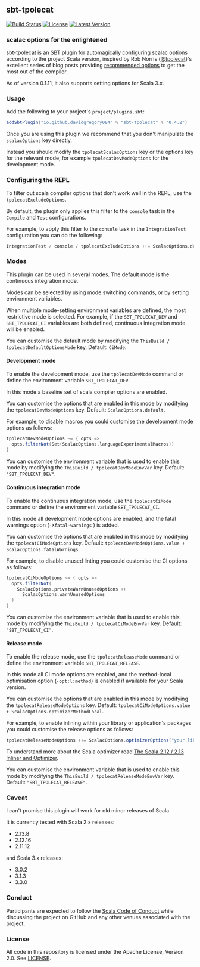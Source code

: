 ## sbt-tpolecat

[![Build Status](https://github.com/typelevel/sbt-tpolecat/workflows/CI/badge.svg)](https://github.com/typelevel/sbt-tpolecat/actions?query=workflow%3ACI)
[![License](https://img.shields.io/github/license/typelevel/sbt-tpolecat.svg)](https://opensource.org/licenses/Apache-2.0)
[![Latest Version](https://index.scala-lang.org/typelevel/sbt-tpolecat/sbt-tpolecat/latest.svg)](https://index.scala-lang.org/typelevel/sbt-tpolecat/sbt-tpolecat)

### scalac options for the enlightened

sbt-tpolecat is an SBT plugin for automagically configuring scalac options according to the project Scala version, inspired by Rob Norris ([@tpolecat](https://github.com/tpolecat))'s excellent series of blog posts providing [recommended options](https://tpolecat.github.io/2017/04/25/scalac-flags.html) to get the most out of the compiler.

As of version 0.1.11, it also supports setting options for Scala 3.x.

### Usage

Add the following to your project's `project/plugins.sbt`:

```scala
addSbtPlugin("io.github.davidgregory084" % "sbt-tpolecat" % "0.4.2")
```

Once you are using this plugin we recommend that you don't manipulate the `scalacOptions` key directly.

Instead you should modify the `tpolecatScalacOptions` key or the options key for the relevant mode, for example `tpolecatDevModeOptions` for the development mode.

### Configuring the REPL

To filter out scala compiler options that don't work well in the REPL, use the `tpolecatExcludeOptions`.

By default, the plugin only applies this filter to the `console` task in the `Compile` and `Test` configurations.

For example, to apply this filter to the `console` task in the `IntegrationTest` configuration you can do the following:

```scala
IntegrationTest / console / tpolecatExcludeOptions ++= ScalacOptions.defaultConsoleExclude
```

### Modes

This plugin can be used in several modes. The default mode is the continuous integration mode.

Modes can be selected by using mode switching commands, or by setting environment variables.

When multiple mode-setting environment variables are defined, the most restrictive mode is selected. For example, if the `SBT_TPOLECAT_DEV` and `SBT_TPOLECAT_CI` variables are both defined, continuous integration mode will be enabled.

You can customise the default mode by modifying the `ThisBuild / tpolecatDefaultOptionsMode` key. Default: `CiMode`.

#### Development mode

To enable the development mode, use the `tpolecatDevMode` command or define the environment variable `SBT_TPOLECAT_DEV`.

In this mode a baseline set of scala compiler options are enabled.

You can customise the options that are enabled in this mode by modifying the `tpolecatDevModeOptions` key. Default: `ScalacOptions.default`.

For example, to disable macros you could customise the development mode options as follows:

```scala
tpolecatDevModeOptions ~= { opts =>
  opts.filterNot(Set(ScalacOptions.languageExperimentalMacros))
}
```

You can customise the environment variable that is used to enable this mode by modifying the `ThisBuild / tpolecatDevModeEnvVar` key. Default: `"SBT_TPOLECAT_DEV"`.

#### Continuous integration mode

To enable the continuous integration mode, use the `tpolecatCiMode` command or define the environment variable `SBT_TPOLECAT_CI`.

In this mode all development mode options are enabled, and the fatal warnings option (`-Xfatal-warnings` ) is added.

You can customise the options that are enabled in this mode by modifying the `tpolecatCiModeOptions` key. Default: `tpolecatDevModeOptions.value + ScalacOptions.fatalWarnings`.

For example, to disable unused linting you could customise the CI options as follows:

```scala
tpolecatCiModeOptions ~= { opts =>
  opts.filterNot(
    ScalacOptions.privateWarnUnusedOptions ++
      ScalacOptions.warnUnusedOptions
  )
}
```

You can customise the environment variable that is used to enable this mode by modifying the `ThisBuild / tpolecatCiModeEnvVar` key. Default: `"SBT_TPOLECAT_CI"`.

#### Release mode

To enable the release mode, use the `tpolecatReleaseMode` command or define the environment variable `SBT_TPOLECAT_RELEASE`.

In this mode all CI mode options are enabled, and the method-local optimisation option (`-opt:l:method`) is enabled if available for your Scala version.

You can customise the options that are enabled in this mode by modifying the `tpolecatReleaseModeOptions` key. Default: `tpolecatCiModeOptions.value + ScalacOptions.optimizerMethodLocal`.

For example, to enable inlining within your library or application's packages you could customise the release options as follows:

```scala
tpolecatReleaseModeOptions ++= ScalacOptions.optimizerOptions("your.library.**")
```

To understand more about the Scala optimizer read [The Scala 2.12 / 2.13 Inliner and Optimizer](https://docs.scala-lang.org/overviews/compiler-options/optimizer.html).

You can customise the environment variable that is used to enable this mode by modifying the `ThisBuild / tpolecatReleaseModeEnvVar` key. Default: `"SBT_TPOLECAT_RELEASE"`.

### Caveat

I can't promise this plugin will work for old minor releases of Scala.

It is currently tested with Scala 2.x releases:

* 2.13.8
* 2.12.16
* 2.11.12

and Scala 3.x releases:

* 3.0.2
* 3.1.3
* 3.3.0

### Conduct

Participants are expected to follow the [Scala Code of Conduct](https://www.scala-lang.org/conduct/) while discussing the project on GitHub and any other venues associated with the project.

### License

All code in this repository is licensed under the Apache License, Version 2.0.  See [LICENSE](./LICENSE).
